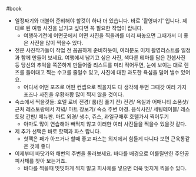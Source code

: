 #book 
- 일정짜기와 더불어 준비해야 할것이 하나 더 있습니다. 바로 '촬영짜기' 입니다. 제대로 된 여행 사진을 남기고 싶다면 꼭 필요한 작업이 랍니다.
    - 여행하기전에 어떤곳에서 어떤 사진을 찍을까를 미리 짜놓으면 그때가서 더 좋은 사진을 많이 찍을수 있다.
- 전분 사진작가들이 작업 전 꼼꼼하게 준비하듯이, 여러분도 이제 촬영리스트를 일정과 함께 만들어 보세요. 여행에서 남기고 싶은 사진, 색다른 테마를 담은 컨셉사진 등 당신의 추억을 쪽쫀하게 만들어줄 리스트를 미리 적어두면, 눈에 보이는 대로 렌즈를 들이대고 찍는 수고를 줄일수 있고, 사진에 대한 과도한 욕심을 덜어 낼수 있어요.
    - 어디서 어떤 포즈로 어떤 컨셉으로 찍을지도 다 생각해 두면 그때갓 여러 가지 포즈나 사진을 우황좌황 많이 찍지 않을 것이다.
- 숙소에서 찍을것들: 호텔 로비 전경/ 룸(짐 풀기 전) 전경/ 욕실과 어매니티 소품샷/ 근처 레스토랑에서 저녘/ 마트 장보기/ 숙소 주변 야경. 음식사진/ 세팅테이블/ 레스토랑 간판/ 메뉴판. 마트 외경/ 생수, 쥬스, 과일구매후 호텔가서 찍어두기
    - 아마도 많이 연습해야 빼먹지 않고 이러한 여러 사진들을 찍을수 있을것 같다.
- 제 추가 선택은 바로 핫팩과 파스 랍니다.
    - 핫팩은 패가 아프거나 할때 좋고 파스는 외지에서 힘들게 다니다 보면 근육통같은 것에 좋다
- 이제부터 바닷가와 해변의 주변을 둘러보세요. 바다를 배경으로 어룰릴만한 주인공 피사체를 찾아 보는거죠.
    - 바다를 찍을때 밋밋하게 찍지 말고 피사체를 넣으면 더욱 멋지게 찍을수 있다.
